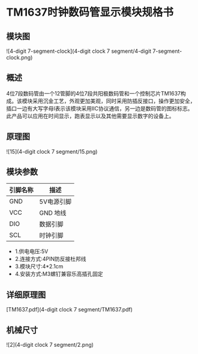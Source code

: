# TM1637时钟数码管显示模块规格书

## 模块图

![4-digit 7-segment-clock](4-digit clock 7 segment/4-digit 7-segment-clock.png)

## 概述

​		 4位7段数码管由一个12管脚的4位7段共阳极数码管和一个控制芯片TM1637构成。该模块采用沉金工艺，外观更加美观，同时采用防插反接口，操作更加安全，插口一边有大写字母I表示该模块采用IIC协议通信，另一边是数码管的图标标志。此产品可以应用在时间显示，跑表显示以及其他需要显示数字的设备上。

## 原理图

![15](4-digit clock 7 segment/15.png)

## 模块参数

| 引脚名称 | 描述       |
| -------- | ---------- |
| GND      | 5V电源引脚 |
| VCC      | GND 地线   |
| DIO      | 数据引脚   |
| SCL      | 时钟引脚   |

* 1.供电电压:5V
* 2.连接方式:4PIN防反接杜邦线
* 3.模块尺寸:4*2.1cm
* 4.安装方式:M3螺钉兼容乐高插孔固定

## 详细原理图

  [TM1637.pdf](4-digit clock 7 segment/TM1637.pdf) 

## 机械尺寸

![2](4-digit clock 7 segment/2.png)
